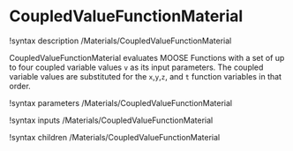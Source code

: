 # CoupledValueFunctionMaterial

!syntax description /Materials/CoupledValueFunctionMaterial

CoupledValueFunctionMaterial evaluates MOOSE Functions with a set of up to
four coupled variable values `v` as its input parameters. The coupled variable
values are substituted for the `x`,`y`,`z`, and `t` function variables in that
order.

!syntax parameters /Materials/CoupledValueFunctionMaterial

!syntax inputs /Materials/CoupledValueFunctionMaterial

!syntax children /Materials/CoupledValueFunctionMaterial
